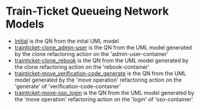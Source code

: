 # Train-Ticket Queueing Network Models

 - [Initial](trainticket-initial.jmva) is the QN from the intial UML model
 - [trainticket-clone_admin-user](trainticket-clone_admin-user.jmva) is the QN from the UML model generated by the clone refactoring action on the 'admin-user-container'
 - [trainticket-clone_rebook](trainticket-clone_rebook.jmva) is the QN from the UML model generated by the clone refactoring action on the 'rebook-container'
 - [trainticket-move_verification-code_generate](trainticket-move_verification-code_generate.jmva) is the QN from the UML model generated by the 'move operation' refactoring action on the 'generate' of 'verification-code-container'
 - [trainticket-move-sso_login](trainticket-move-sso_login.jmva) is the QN from the UML model generated by the 'move operation' refactoring action on the 'login' of 'sso-container'
